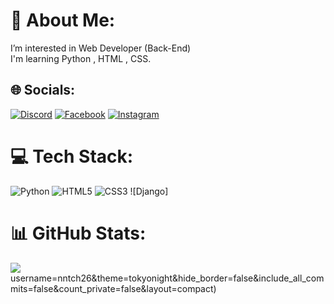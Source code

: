 # 💫 About Me:
I’m interested in Web Developer (Back-End)<br>I'm learning Python , HTML , CSS.


## 🌐 Socials:
[![Discord](https://img.shields.io/badge/Discord-%237289DA.svg?logo=discord&logoColor=white)](htttps://discord.gg/nnatcha#5185) [![Facebook](https://img.shields.io/badge/Facebook-%231877F2.svg?logo=Facebook&logoColor=white)](https://facebook.com/nutchar.nunkrang) [![Instagram](https://img.shields.io/badge/Instagram-%23E4405F.svg?logo=Instagram&logoColor=white)](https://instagram.com/ntch_cc) 

# 💻 Tech Stack:
![Python](https://img.shields.io/badge/python-3670A0?style=for-the-badge&logo=python&logoColor=ffdd54) ![HTML5](https://img.shields.io/badge/html5-%23E34F26.svg?style=for-the-badge&logo=html5&logoColor=white) ![CSS3](https://img.shields.io/badge/css3-%231572B6.svg?style=for-the-badge&logo=css3&logoColor=white) ![Django]
# 📊 GitHub Stats:
![](https://github-readme-stats.vercel.app/api?username=nntch26&theme=tokyonight&hide_border=false&include_all_commits=false&count_private=false)<br/>
username=nntch26&theme=tokyonight&hide_border=false&include_all_commits=false&count_private=false&layout=compact)
